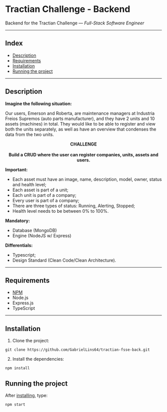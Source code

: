 <h1>Tractian Challenge - Backend</h1>

Backend for the Tractian Challenge &mdash; *Full-Stack Software Engineer*

---

<h2>Index</h2>

- [Description](#description)
- [Requirements](#requirements)
- [Installation](#installation)
- [Running the project](#running-the-project)

---

## Description

**Imagine the following situation:**

Our users, Emerson and Roberta, are maintenance managers at Industria Freios Supremos (auto parts manufacturer), and they have 2 units and 10 assets (machines) in total. They would like to be able to register and view both the units separately, as well as have an overview that condenses the data from the two units.

<center>
  <b>CHALLENGE</b><br><br>
  <b>Build a CRUD where the user can register companies, units, assets and users.</b>
</center>

**Important:**
- Each asset must have an image, name, description, model, owner, status and health level;
- Each asset is part of a unit;
- Each unit is part of a company;
- Every user is part of a company;
- There are three types of status: Running, Alerting, Stopped;
- Health level needs to be between 0% to 100%.

**Mandatory:**
- Database (MongoDB)
- Engine (NodeJS w/ Express)

**Differentials:**
- Typescript;
- Design Standard (Clean Code/Clean Architecture).

---

## Requirements

- [NPM](https://www.npmjs.com/)
- Node.js
- Express.js
- TypeScript

---

## Installation

1. Clone the project:

```shell
git clone https://github.com/GabrielLins64/tractian-fsse-back.git
```

2. Install the dependencies:

```shell
npm install
```

## Running the project

After [installing](#installation), type:

```shell
npm start
```
